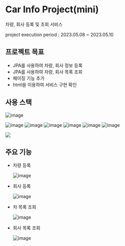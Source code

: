 # Car Info Project(mini)
 차량, 회사 등록 및 조회 서비스

project execution period  : 2023.05.08 ~ 2023.05.10

## 프로젝트 목표
- JPA를 사용하여 차량, 회사 정보 등록
- JPA를 사용하여 차량, 회사 목록 조회
- 페이징 기능 추가
- html을 이용하여 서비스 구현 확인
 
## 사용 스택
![image](https://user-images.githubusercontent.com/102509636/226165362-07b171bd-4e44-4b65-9554-1cbc3270ce8a.png)

![image](https://user-images.githubusercontent.com/102509636/226165387-2fd26621-72da-4134-a20a-ffa6c1c02707.png)
![image](https://user-images.githubusercontent.com/102509636/226165394-0e264281-df54-4fda-8b5d-389768375595.png)
![image](https://user-images.githubusercontent.com/102509636/226165399-15591971-ec97-47a6-b545-5ea3902f2a3c.png)
![image](https://user-images.githubusercontent.com/102509636/226165411-84d91823-d7a9-477d-b76f-5f367b743ce9.png)
![image](https://user-images.githubusercontent.com/102509636/226165425-4602e344-14c4-424e-9515-56f76ded026b.png)
![image](https://user-images.githubusercontent.com/102509636/226165394-0e264281-df54-4fda-8b5d-389768375595.png)

<img src="https://img.shields.io/badge/ h2 database -007396?style=flat&logo=Java&logoColor=white" />


## 주요 기능
- 차량 등록

   ![image](https://github.com/pumkinni/carInfo/assets/102509636/08aeb151-33d8-405a-a1f2-44c816b4c7a6)


- 회사 등록

   ![image](https://github.com/pumkinni/carInfo/assets/102509636/88836fa4-55f3-431f-9894-f8546f05136e)


- 차 목록 조회

   ![image](https://github.com/pumkinni/carInfo/assets/102509636/c9a044b1-9469-4074-b90a-424333a0dd78)


- 회사 목록 조회

   ![image](https://github.com/pumkinni/carInfo/assets/102509636/b37647e4-e750-4994-a0ca-665017813090)
